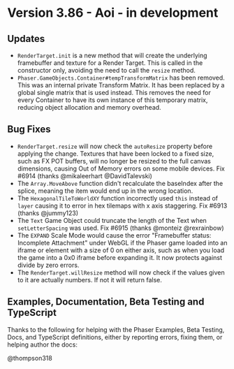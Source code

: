 # Version 3.86 - Aoi - in development

## Updates

* `RenderTarget.init` is a new method that will create the underlying framebuffer and texture for a Render Target. This is called in the constructor only, avoiding the need to call the `resize` method.
* `Phaser.GameObjects.Container#tempTransformMatrix` has been removed. This was an internal private Transform Matrix. It has been replaced by a global single matrix that is used instead. This removes the need for every Container to have its own instance of this temporary matrix, reducing object allocation and memory overhead.

## Bug Fixes

* `RenderTarget.resize` will now check the `autoResize` property before applying the change. Textures that have been locked to a fixed size, such as FX POT buffers, will no longer be resized to the full canvas dimensions, causing Out of Memory errors on some mobile devices. Fix #6914 (thanks @mikaleerhart @DavidTalevski)
* The `Array.MoveAbove` function didn't recalculate the baseIndex after the splice, meaning the item would end up in the wrong location.
* The `HexagonalTileToWorldXY` function incorrectly used `this` instead of `layer` causing it to error in hex tilemaps with x axis staggering. Fix #6913 (thanks @jummy123)
* The `Text` Game Object could truncate the length of the Text when `setLetterSpacing` was used. Fix #6915 (thanks @monteiz @rexrainbow)
* The `EXPAND` Scale Mode would cause the error "Framebuffer status: Incomplete Attachment" under WebGL if the Phaser game loaded into an iframe or element with a size of 0 on either axis, such as when you load the game into a 0x0 iframe before expanding it. It now protects against divide by zero errors.
* The `RenderTarget.willResize` method will now check if the values given to it are actually numbers. If not it will return false.

## Examples, Documentation, Beta Testing and TypeScript

Thanks to the following for helping with the Phaser Examples, Beta Testing, Docs, and TypeScript definitions, either by reporting errors, fixing them, or helping author the docs:

@thompson318
